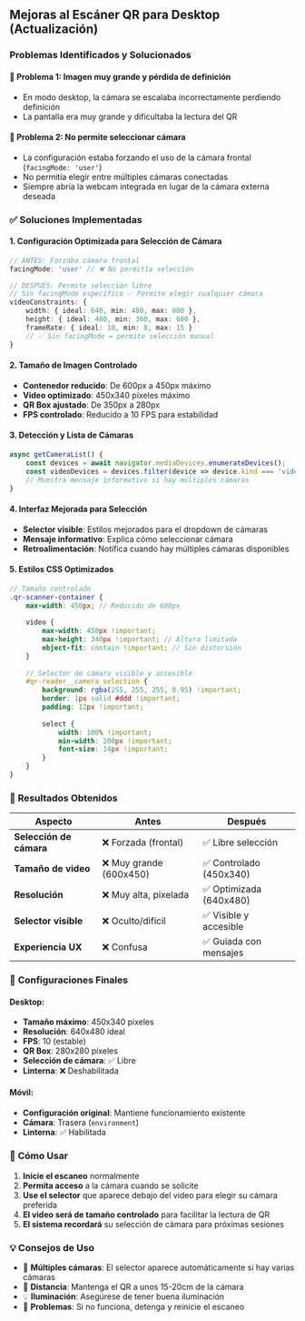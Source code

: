 ## Mejoras al Escáner QR para Desktop (Actualización)

### Problemas Identificados y Solucionados

#### 🔴 **Problema 1**: Imagen muy grande y pérdida de definición
- En modo desktop, la cámara se escalaba incorrectamente perdiendo definición
- La pantalla era muy grande y dificultaba la lectura del QR

#### 🔴 **Problema 2**: No permite seleccionar cámara
- La configuración estaba forzando el uso de la cámara frontal (`facingMode: 'user'`)
- No permitía elegir entre múltiples cámaras conectadas
- Siempre abría la webcam integrada en lugar de la cámara externa deseada

### ✅ Soluciones Implementadas

#### 1. **Configuración Optimizada para Selección de Cámara**
```typescript
// ANTES: Forzaba cámara frontal
facingMode: 'user' // ❌ No permitía selección

// DESPUÉS: Permite selección libre
// Sin facingMode específico ✅ Permite elegir cualquier cámara
videoConstraints: {
    width: { ideal: 640, min: 480, max: 800 },
    height: { ideal: 480, min: 360, max: 600 },
    frameRate: { ideal: 10, min: 8, max: 15 }
    // ✅ Sin facingMode = permite selección manual
}
```

#### 2. **Tamaño de Imagen Controlado**
- **Contenedor reducido**: De 600px a 450px máximo
- **Video optimizado**: 450x340 píxeles máximo
- **QR Box ajustado**: De 350px a 280px
- **FPS controlado**: Reducido a 10 FPS para estabilidad

#### 3. **Detección y Lista de Cámaras**
```typescript
async getCameraList() {
    const devices = await navigator.mediaDevices.enumerateDevices();
    const videoDevices = devices.filter(device => device.kind === 'videoinput');
    // Muestra mensaje informativo si hay múltiples cámaras
}
```

#### 4. **Interfaz Mejorada para Selección**
- **Selector visible**: Estilos mejorados para el dropdown de cámaras
- **Mensaje informativo**: Explica cómo seleccionar cámara
- **Retroalimentación**: Notifica cuando hay múltiples cámaras disponibles

#### 5. **Estilos CSS Optimizados**
```scss
// Tamaño controlado
.qr-scanner-container {
    max-width: 450px; // Reducido de 600px
    
    video {
        max-width: 450px !important;
        max-height: 340px !important; // Altura limitada
        object-fit: contain !important; // Sin distorsión
    }
    
    // Selector de cámara visible y accesible
    #qr-reader__camera_selection {
        background: rgba(255, 255, 255, 0.95) !important;
        border: 1px solid #ddd !important;
        padding: 12px !important;
        
        select {
            width: 100% !important;
            min-width: 200px !important;
            font-size: 14px !important;
        }
    }
}
```

### 🎯 **Resultados Obtenidos**

| Aspecto | Antes | Después |
|---------|-------|---------|
| **Selección de cámara** | ❌ Forzada (frontal) | ✅ Libre selección |
| **Tamaño de video** | ❌ Muy grande (600x450) | ✅ Controlado (450x340) |
| **Resolución** | ❌ Muy alta, pixelada | ✅ Optimizada (640x480) |
| **Selector visible** | ❌ Oculto/difícil | ✅ Visible y accesible |
| **Experiencia UX** | ❌ Confusa | ✅ Guiada con mensajes |

### 📱 **Configuraciones Finales**

#### Desktop:
- **Tamaño máximo**: 450x340 píxeles
- **Resolución**: 640x480 ideal
- **FPS**: 10 (estable)
- **QR Box**: 280x280 píxeles
- **Selección de cámara**: ✅ Libre
- **Linterna**: ❌ Deshabilitada

#### Móvil:
- **Configuración original**: Mantiene funcionamiento existente
- **Cámara**: Trasera (`environment`)
- **Linterna**: ✅ Habilitada

### 🔧 **Cómo Usar**

1. **Inicie el escaneo** normalmente
2. **Permita acceso** a la cámara cuando se solicite
3. **Use el selector** que aparece debajo del video para elegir su cámara preferida
4. **El video será de tamaño controlado** para facilitar la lectura de QR
5. **El sistema recordará** su selección de cámara para próximas sesiones

### 💡 **Consejos de Uso**

- 🎥 **Múltiples cámaras**: El selector aparece automáticamente si hay varias cámaras
- 📏 **Distancia**: Mantenga el QR a unos 15-20cm de la cámara
- 💡 **Iluminación**: Asegúrese de tener buena iluminación
- 🔄 **Problemas**: Si no funciona, detenga y reinicie el escaneo
